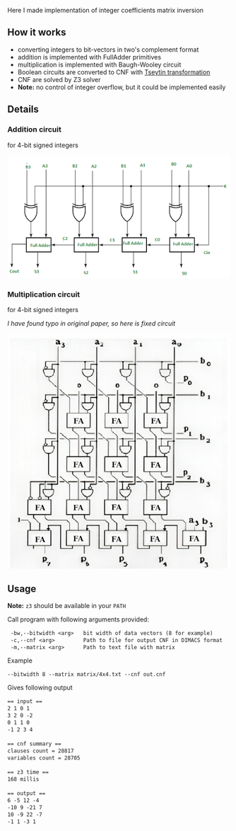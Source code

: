 Here I made implementation of integer coefficients matrix inversion 

## How it works
* converting integers to bit-vectors in two's complement format
* addition is implemented with FullAdder primitives
* multiplication is implemented with Baugh-Wooley circuit
* Boolean circuits are converted to CNF with [Tseytin transformation](https://en.wikipedia.org/wiki/Tseytin_transformation)
* CNF are solved by Z3 solver
* **Note:** no control of integer overflow, but it could be implemented easily

## Details

### Addition circuit
for 4-bit signed integers

![adder](assets/adder.png)

### Multiplication circuit
for 4-bit signed integers

*I have found typo in original paper, so here is fixed circuit*

![Baugh-Wooley multiplier](assets/baugh-wooley.png)

## Usage

**Note:** `z3` should be available in your `PATH`

Call program with following arguments provided:

```
 -bw,--bitwidth <arg>   bit width of data vectors (8 for example)
 -c,--cnf <arg>         Path to file for output CNF in DIMACS format
 -m,--matrix <arg>      Path to text file with matrix
```

Example
```
--bitwidth 8 --matrix matrix/4x4.txt --cnf out.cnf
```

Gives following output
```
== input ==
2 1 0 1
3 2 0 -2
0 1 1 0
-1 2 3 4

== cnf summary ==
clauses count = 28817
variables count = 28705

== z3 time ==
168 millis

== output ==
6 -5 12 -4
-10 9 -21 7
10 -9 22 -7
-1 1 -3 1
```